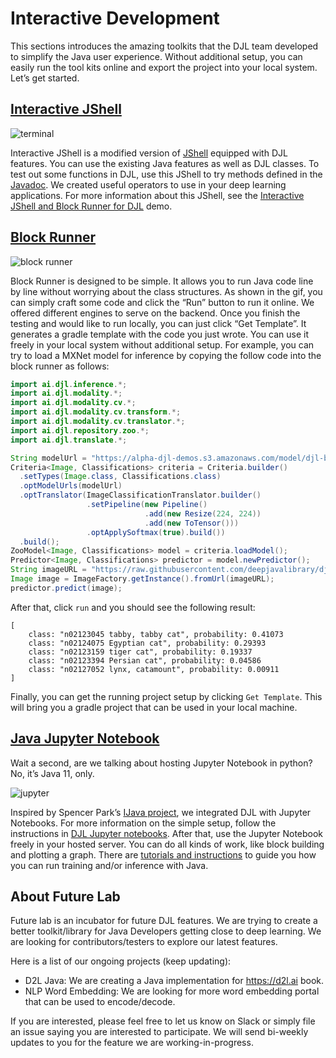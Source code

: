 # Interactive Development

This sections introduces the amazing toolkits that the DJL team developed to simplify the Java user experience.
Without additional setup, you can easily run the tool kits online and export the project into your local system. Let’s get started.

## [Interactive JShell](https://djl.ai/website/demo.html#jshell)

![terminal](https://raw.githubusercontent.com/deepjavalibrary/djl-demo/master/web-demo/interactive-console/img/terminal.gif)

Interactive JShell is a modified version of [JShell](https://docs.oracle.com/javase/9/jshell/introduction-jshell.htm#JSHEL-GUID-630F27C8-1195-4989-9F6B-2C51D46F52C8) equipped with DJL features.
You can use the existing Java features as well as DJL classes.
To test out some functions in DJL, use this JShell to try methods defined in the [Javadoc](https://javadoc.io/doc/ai.djl/api/latest/ai/djl/ndarray/NDArray.html).
We created useful operators to use in your deep learning applications.
For more information about this JShell, see the [Interactive JShell and Block Runner for DJL](https://github.com/deepjavalibrary/djl-demo/tree/master/web-demo/interactive-console#jshell) demo.


## [Block Runner](https://djl.ai/website/demo.html#block-runner)

![block runner](https://raw.githubusercontent.com/deepjavalibrary/djl-demo/master/web-demo/interactive-console/img/blockrunner.gif)

Block Runner is designed to be simple. 
It allows you to run Java code line by line without worrying about the class structures. As shown in the gif, you can simply craft some code and click the “Run” button to run it online. 
We offered different engines to serve on the backend. Once you finish the testing and would like to run locally, you can just click “Get Template”. It generates a gradle template with the code you just wrote. 
You can use it freely in your local system without additional setup. For example, you can try to load a MXNet model for inference by copying the follow code into the block runner as follows:

```java
import ai.djl.inference.*;
import ai.djl.modality.*;
import ai.djl.modality.cv.*;
import ai.djl.modality.cv.transform.*;
import ai.djl.modality.cv.translator.*;
import ai.djl.repository.zoo.*;
import ai.djl.translate.*;

String modelUrl = "https://alpha-djl-demos.s3.amazonaws.com/model/djl-blockrunner/mxnet_resnet18.zip?model_name=resnet18_v1";
Criteria<Image, Classifications> criteria = Criteria.builder()
  .setTypes(Image.class, Classifications.class)
  .optModelUrls(modelUrl)
  .optTranslator(ImageClassificationTranslator.builder()
                 .setPipeline(new Pipeline()
                              .add(new Resize(224, 224))
                              .add(new ToTensor()))
                 .optApplySoftmax(true).build())
  .build();
ZooModel<Image, Classifications> model = criteria.loadModel();
Predictor<Image, Classifications> predictor = model.newPredictor();
String imageURL = "https://raw.githubusercontent.com/deepjavalibrary/djl/master/examples/src/test/resources/kitten.jpg";
Image image = ImageFactory.getInstance().fromUrl(imageURL);
predictor.predict(image);
```

After that, click `run` and you should see the following result:

```
[
    class: "n02123045 tabby, tabby cat", probability: 0.41073
    class: "n02124075 Egyptian cat", probability: 0.29393
    class: "n02123159 tiger cat", probability: 0.19337
    class: "n02123394 Persian cat", probability: 0.04586
    class: "n02127052 lynx, catamount", probability: 0.00911
]
```

Finally, you can get the running project setup by clicking `Get Template`. This will bring you a gradle project that can be used in your local machine.

## [Java Jupyter Notebook](http://docs.djl.ai/docs/demos/jupyter/index.html)

Wait a second, are we talking about hosting Jupyter Notebook in python? 
No, it’s Java 11, only.

![jupyter](https://djl-ai.s3.amazonaws.com/web-data/images/jupyter.gif)

Inspired by Spencer Park’s [IJava project](https://github.com/SpencerPark/IJava), we integrated DJL with Jupyter Notebooks. 
For more information on the simple setup, follow the instructions in [DJL Jupyter notebooks](http://docs.djl.ai/docs/demos/jupyter/index.html#setup).
After that, use the Jupyter Notebook freely in your hosted server. You can do all kinds of work, like block building and plotting a graph.
There are [tutorials and instructions](http://docs.djl.ai/docs/demos/jupyter/index.html#djl---jupyter-notebooks) to guide you how you can run training and/or inference with Java.

## About Future Lab

Future lab is an incubator for future DJL features. We are trying to create a better toolkit/library for Java Developers
getting close to deep learning. We are looking for contributors/testers to explore our latest features.

Here is a list of our ongoing projects (keep updating):

- D2L Java: We are creating a Java implementation for https://d2l.ai book.
- NLP Word Embedding: We are looking for more word embedding portal that can be used to encode/decode.

If you are interested, please feel free to let us know on Slack or simply file an issue saying you are interested to participate.
We will send bi-weekly updates to you for the feature we are working-in-progress.
